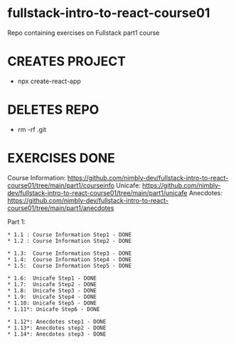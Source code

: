 # fullstack-intro-to-react-course01
Repo containing exercises on Fullstack part1 course 


# CREATES PROJECT
- npx create-react-app <project-title>

# DELETES REPO 
- rm -rf .git


# EXERCISES DONE
Course Information: https://github.com/nimbly-dev/fullstack-intro-to-react-course01/tree/main/part1/courseinfo
Unicafe: https://github.com/nimbly-dev/fullstack-intro-to-react-course01/tree/main/part1/unicafe
Anecdotes: https://github.com/nimbly-dev/fullstack-intro-to-react-course01/tree/main/part1/anecdotes


Part 1: 

    * 1.1 : Course Information Step1 - DONE
    * 1.2 : Course Information Step2 - DONE

    * 1.3:  Course Information Step3 - DONE
    * 1.4:  Course Information Step4 - DONE
    * 1.5:  Course Information Step5 - DONE

    * 1.6:  Unicafe Step1 - DONE
    * 1.7:  Unicafe Step2 - DONE
    * 1.8:  Unicafe Step3 - DONE
    * 1.9:  Unicafe Step4 - DONE
    * 1.10: Unicafe Step5 - DONE
    * 1.11*: Unicafe Step6 - DONE

    * 1.12*: Anecdotes step1 - DONE
    * 1.13*: Anecdotes step2 - DONE
    * 1.14*: Anecdotes step3 - DONE

